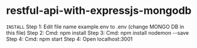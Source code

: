# restful-api-with-expressjs-mongodb


`
INSTALL
`
Step 1: Edit file name example.env to .env (change MONGO DB in this file)
Step 2: Cmd: npm install
Step 3: Cmd: npm install nodemon --save
Step 4: Cmd: npm start
Step 4: Open localhost:3001
